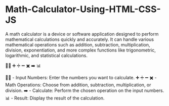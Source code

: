 # Math-Calculator-Using-HTML-CSS-JS
A math calculator is a device or software application designed to perform mathematical calculations quickly and accurately. It can handle various mathematical operations such as addition, subtraction, multiplication, division, exponentiation, and more complex functions like trigonometric, logarithmic, and statistical calculations. 

🔢🧮 ➕ ➗ ➖ ✖️ ➡️ 📊

🔢🧮 - Input Numbers: Enter the numbers you want to calculate.
➕ ➗ ➖ ✖️ - Math Operations: Choose from addition, subtraction, multiplication, or division.
➡️ - Calculate: Perform the chosen operation on the input numbers.
📊 - Result: Display the result of the calculation.
